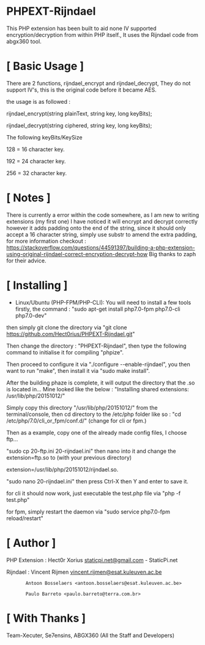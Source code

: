 # PHPEXT-Rijndael
This PHP extension has been built to aid none IV supported encryption/decryption from within PHP itself., It uses the Rijndael code from abgx360 tool.

# [ Basic Usage ]
There are 2 functions, rijndael_encrypt and rijndael_decrypt, They do not support IV's, this is the original code before 
it became AES.

the usage is as followed :

rijndael_encrypt(string plainText, string key, long keyBits);

rijndael_decrypt(string ciphered, string key, long keyBits);

The following keyBits/KeySize

128 = 16 character key.

192 = 24 character key.

256 = 32 character key.

# [ Notes ]
There is currently a error within the code somewhere, as I am new to writing extensions (my first one) I have noticed it will
encrypt and decrypt correctly however it adds padding onto the end of the string, since it should only accept a 16 character string, simply use substr to amend the extra padding, for more information checkout : https://stackoverflow.com/questions/44591397/building-a-php-extension-using-original-rijndael-correct-encryption-decrypt-how
Big thanks to zaph for their advice.


# [ Installing ]
- Linux/Ubuntu (PHP-FPM/PHP-CLI):
You will need to install a few tools firstly, the command : "sudo apt-get install php7.0-fpm php7.0-cli php7.0-dev"

then simply git clone the directory via "git clone https://github.com/Hect0rius/PHPEXT-Rijndael.git" 

Then change the directory : "PHPEXT-Rijndael", then type the following command to initialise it for compiling "phpize".

Then proceed to configure it via "./configure --enable-rijndael", you then want to run "make", then install it via "sudo make install".

After the building phaze is complete, it will output the directory that the .so is located in... Mine looked like the below :
"Installing shared extensions:     /usr/lib/php/20151012/"

Simply copy this directory "/usr/lib/php/20151012/" from the terminal/console, then cd directory to the /etc/php folder like so :
"cd /etc/php/7.0/cli_or_fpm/conf.d/" (change for cli or fpm.)

Then as a example, copy one of the already made config files, I choose ftp...

"sudo cp 20-ftp.ini 20-rijndael.ini" then nano into it and change the extension=ftp.so to (with your previous directory)

extension=/usr/lib/php/20151012/rijndael.so.

"sudo nano 20-rijndael.ini" then press Ctrl-X then Y and enter to save it.

for cli it should now work, just executable the test.php file via "php -f test.php"

for fpm, simply restart the daemon via "sudo service php7.0-fpm reload/restart"

# [ Author ]
PHP Extension : Hect0r Xorius <staticpi.net@gmail.com> - StaticPi.net

Rijndael : 
           Vincent Rijmen <vincent.rijmen@esat.kuleuven.ac.be>

           Antoon Bosselaers <antoon.bosselaers@esat.kuleuven.ac.be>
           
           Paulo Barreto <paulo.barreto@terra.com.br>
           
 # [ With Thanks ]
 Team-Xecuter, Se7ensins, ABGX360 (All the Staff and Developers)
